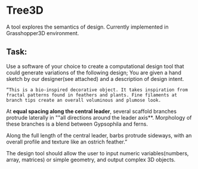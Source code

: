 # Tree3D
A tool explores the semantics of design. Currently implemented in Grasshopper3D environment.

## Task:
Use a software of your choice to create a computational design tool that could generate variations of the following design; You are given a hand sketch by our designer(see attached) and a description of design intent.


	“This is a bio-inspired decorative object. It takes inspiration from fractal patterns found in feathers and plants. Fine filaments at branch tips create an overall voluminous and plumose look. 

At **equal spacing along the central leader**, several scaffold branches protrude laterally in ""all directions around the leader axis**. Morphology of these branches is a blend between Gypsophila and ferns. 

Along the full length of the central leader, barbs protrude sideways, with an overall profile and texture like an ostrich feather.”


The design tool should allow the user to input numeric variables(numbers, array, matrices) or simple geometry, and output complex 3D objects.


